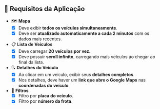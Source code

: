 ## 📝 Requisitos da Aplicação

- 🗺️ **Mapa**
  - [X] Deve exibir **todos os veículos simultaneamente**.
  - [X] Deve ser **atualizado automaticamente a cada 2 minutos** com os dados mais recentes.

- 📋 **Lista de Veículos**
  - [X] Deve carregar **20 veículos por vez**.
  - [X] Deve possuir **scroll infinito**, carregando mais veículos ao chegar ao final da lista.

- 🔍 **Detalhes do Veículo**
  - [X] Ao clicar em um veículo, exibir seus **detalhes completos**.
  - [X] Nos detalhes, deve haver um **link que abre o Google Maps** nas **coordenadas do veículo**.

- 🎯 **Filtros**
  - [X] Filtro por **placa do veículo**.
  - [X] Filtro por **número da frota**.
